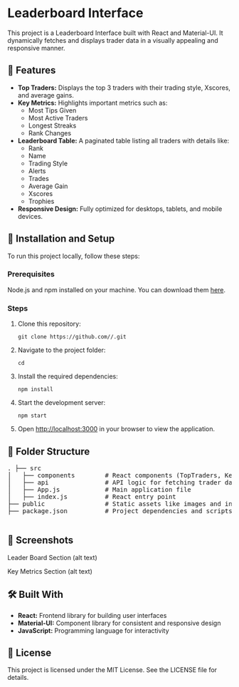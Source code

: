 <h1>Leaderboard Interface</h1>
    <p>This project is a Leaderboard Interface built with React and Material-UI. It dynamically fetches and displays trader data in a visually appealing and responsive manner.</p>

<h2>🌟 Features</h2>
    <ul>
        <li><strong>Top Traders:</strong> Displays the top 3 traders with their trading style, Xscores, and average gains.</li>
        <li><strong>Key Metrics:</strong> Highlights important metrics such as:
            <ul>
                <li>Most Tips Given</li>
                <li>Most Active Traders</li>
                <li>Longest Streaks</li>
                <li>Rank Changes</li>
            </ul>
        </li>
        <li><strong>Leaderboard Table:</strong> A paginated table listing all traders with details like:
            <ul>
                <li>Rank</li>
                <li>Name</li>
                <li>Trading Style</li>
                <li>Alerts</li>
                <li>Trades</li>
                <li>Average Gain</li>
                <li>Xscores</li>
                <li>Trophies</li>
            </ul>
        </li>
        <li><strong>Responsive Design:</strong> Fully optimized for desktops, tablets, and mobile devices.</li>
    </ul>

<h2>🚀 Installation and Setup</h2>
    <p>To run this project locally, follow these steps:</p>
    <h3>Prerequisites</h3>
    <p>Node.js and npm installed on your machine. You can download them <a href="https://nodejs.org/en/" target="_blank">here</a>.</p>

<h3>Steps</h3>
    <ol>
        <li>Clone this repository:
            <pre><code>git clone https://github.com//.git</code></pre>
        </li>
        <li>Navigate to the project folder:
            <pre><code>cd</code></pre>
        </li>
        <li>Install the required dependencies:
            <pre><code>npm install</code></pre>
        </li>
        <li>Start the development server:
            <pre><code>npm start</code></pre>
        </li>
        <li>Open <a href="http://localhost:3000" target="_blank">http://localhost:3000</a> in your browser to view the application.</li>
    </ol>

  <h2>📂 Folder Structure</h2>
    <pre>
. ├── src
│   ├── components        # React components (TopTraders, KeyMetrics, LeaderboardTable)
│   ├── api               # API logic for fetching trader data
│   ├── App.js            # Main application file
│   ├── index.js          # React entry point
├── public                # Static assets like images and index.html
├── package.json          # Project dependencies and scripts
    </pre>

  <h2>📸 Screenshots</h2>
    <p>Leader Board Section (alt text)</p>
    
  <p>Key Metrics Section (alt text)</p>
    

  <h2>🛠️ Built With</h2>
    <ul>
        <li><strong>React:</strong> Frontend library for building user interfaces</li>
        <li><strong>Material-UI:</strong> Component library for consistent and responsive design</li>
        <li><strong>JavaScript:</strong> Programming language for interactivity</li>
    </ul>

  <h2>📝 License</h2>
    <p>This project is licensed under the MIT License. See the LICENSE file for details.</p>

